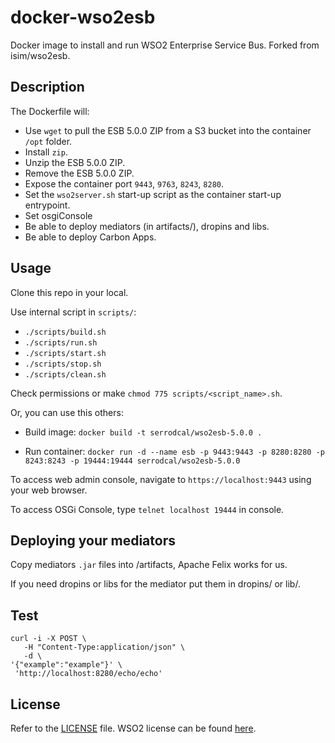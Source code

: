 # docker-wso2esb

Docker image to install and run WSO2 Enterprise Service Bus. Forked from isim/wso2esb.

## Description
The Dockerfile will:

* Use `wget` to pull the ESB 5.0.0 ZIP from a S3 bucket into the container `/opt` folder.
* Install `zip`.
* Unzip the ESB 5.0.0 ZIP.
* Remove the ESB 5.0.0 ZIP.
* Expose the container port `9443`, `9763`, `8243`, `8280`.
* Set the `wso2server.sh` start-up script as the container start-up entrypoint.
* Set osgiConsole
* Be able to deploy mediators (in artifacts/), dropins and libs.
* Be able to deploy Carbon Apps.

## Usage

Clone this repo in your local.

Use internal script in `scripts/`:

* `./scripts/build.sh`
* `./scripts/run.sh`
* `./scripts/start.sh`
* `./scripts/stop.sh`
* `./scripts/clean.sh`

Check permissions or make `chmod 775 scripts/<script_name>.sh`.

Or, you can use this others:

* Build image: `docker build -t serrodcal/wso2esb-5.0.0 .`

* Run container: `docker run -d --name esb -p 9443:9443 -p 8280:8280 -p 8243:8243 -p 19444:19444 serrodcal/wso2esb-5.0.0`

To access web admin console, navigate to `https://localhost:9443` using your web browser.

To access OSGi Console, type `telnet localhost 19444` in console.

## Deploying your mediators

Copy mediators `.jar` files into /artifacts, Apache Felix works for us.

If you need dropins or libs for the mediator put them in dropins/ or lib/.

## Test

```
curl -i -X POST \
   -H "Content-Type:application/json" \
   -d \
'{"example":"example"}' \
 'http://localhost:8280/echo/echo'
```

## License
Refer to the [LICENSE](LICENSE) file. WSO2 license can be found [here](http://wso2.com/licenses).
